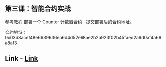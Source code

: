 ## 第三课：智能合约实战

参考[教程](https://github.com/starknet-edu/counter-workshop?tab=readme-ov-file) 部署一个 Counter 计数器合约，提交部署后的合约地址。

合约地址：0x03d8acef48e6639636ea6d4d52e68ae2b2a923f02b45faed2a9d0af4a69a8af3

## Link - [Link](https://sepolia.starkscan.co/contract/0x03d8acef48e6639636ea6d4d52e68ae2b2a923f02b45faed2a9d0af4a69a8af3#overview)
